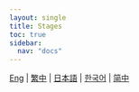 ```yaml
---
layout: single
title: Stages
toc: true
sidebar:
  nav: "docs"
---
```

[Eng](/dancexr/features/stages) | [繁中](/tw/dancexr/features/stages) | [日本語](/jp/dancexr/features/stages) | [한국어](/kr/dancexr/features/stages) | [简中](/zh/dancexr/features/stages)


